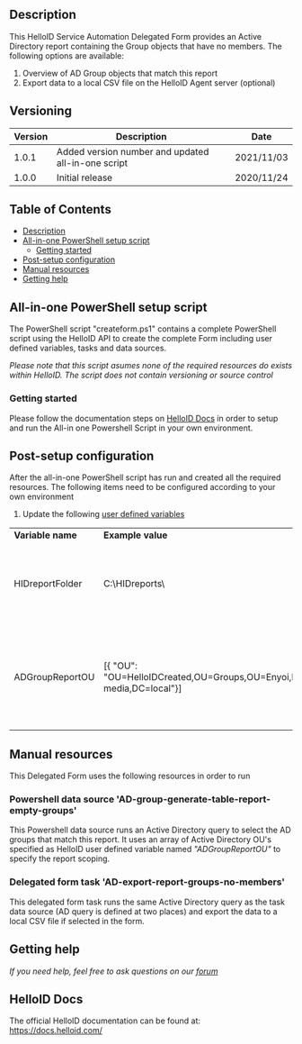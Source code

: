 <!-- Description -->
## Description
This HelloID Service Automation Delegated Form provides an Active Directory report containing the Group objects that have no members. The following options are available:
 1. Overview of AD Group objects that match this report
 2. Export data to a local CSV file on the HelloID Agent server (optional)



## Versioning
| Version | Description | Date |
| - | - | - |
| 1.0.1   | Added version number and updated all-in-one script | 2021/11/03  |
| 1.0.0   | Initial release | 2020/11/24  |

<!-- TABLE OF CONTENTS -->
## Table of Contents
* [Description](#description)
* [All-in-one PowerShell setup script](#all-in-one-powershell-setup-script)
  * [Getting started](#getting-started)
* [Post-setup configuration](#post-setup-configuration)
* [Manual resources](#manual-resources)
* [Getting help](#getting-help)


## All-in-one PowerShell setup script
The PowerShell script "createform.ps1" contains a complete PowerShell script using the HelloID API to create the complete Form including user defined variables, tasks and data sources.

_Please note that this script asumes none of the required resources do exists within HelloID. The script does not contain versioning or source control_

### Getting started
Please follow the documentation steps on [HelloID Docs](https://docs.helloid.com/hc/en-us/articles/360017556559-Service-automation-GitHub-resources) in order to setup and run the All-in one Powershell Script in your own environment.


## Post-setup configuration
After the all-in-one PowerShell script has run and created all the required resources. The following items need to be configured according to your own environment
 1. Update the following [user defined variables](https://docs.helloid.com/hc/en-us/articles/360014169933-How-to-Create-and-Manage-User-Defined-Variables)
<table>
  <tr><td><strong>Variable name</strong></td><td><strong>Example value</strong></td><td><strong>Description</strong></td></tr>
  <tr><td>HIDreportFolder</td><td>C:\HIDreports\</td><td>Local folder on HelloID Agent server for exporting CSV reports</td></tr>
  <tr><td>ADGroupReportOU</td><td>[{ "OU": "OU=HelloIDCreated,OU=Groups,OU=Enyoi,DC=enyoi-media,DC=local"}]</td><td>Array of Active Directory OUs for scoping shown AD Group objects in this report</td></tr>
</table>

## Manual resources
This Delegated Form uses the following resources in order to run

### Powershell data source 'AD-group-generate-table-report-empty-groups'
This Powershell data source runs an Active Directory query to select the AD groups that match this report. It uses an array of Active Directory OU's specified as HelloID user defined variable named _"ADGroupReportOU"_ to specify the report scoping.

### Delegated form task 'AD-export-report-groups-no-members'
This delegated form task runs the same Active Directory query as the task data source (AD query is defined at two places) and export the data to a local CSV file if selected in the form.

## Getting help
_If you need help, feel free to ask questions on our [forum](https://forum.helloid.com/forum/helloid-connectors/service-automation/516-helloid-sa-active-directory-report-ad-groups-with-no-members)_

## HelloID Docs
The official HelloID documentation can be found at: https://docs.helloid.com/